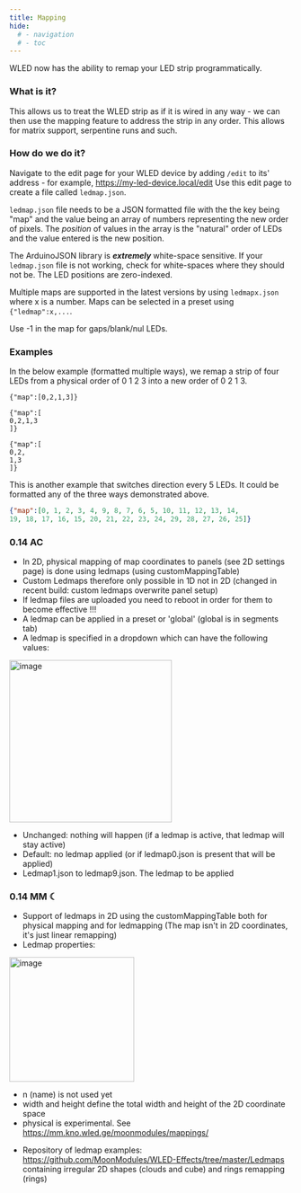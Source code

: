 ```yaml
---
title: Mapping
hide:
  # - navigation
  # - toc
---
```


WLED now has the ability to remap your LED strip programmatically.

### What is it?
This allows us to treat the WLED strip as if it is wired in any way - we can then use the mapping feature to address the strip in any order. This allows for matrix support, serpentine runs and such.

### How do we do it?

Navigate to the edit page for your WLED device by adding `/edit` to its' address - for example, https://my-led-device.local/edit
Use this edit page to create a file called `ledmap.json`.

`ledmap.json` file needs to be a JSON formatted file with the the key being "map" and the value being an array of numbers representing the new order of pixels. The _position_ of values in the array is the "natural" order of LEDs and the value entered is the new position.
  
The ArduinoJSON library is *****extremely***** white-space sensitive.
If your `ledmap.json` file is not working, check for white-spaces where they should not be. The LED positions are zero-indexed.

Multiple maps are supported in the latest versions by using `ledmapx.json` where x is a number. Maps can be selected in a preset using `{"ledmap":x,...`.

Use -1 in the map for gaps/blank/nul LEDs.

### Examples 
In the below example (formatted multiple ways), we remap a strip of four LEDs from a physical order of 0 1 2 3 into a new order of 0 2 1 3.

    {"map":[0,2,1,3]}

    {"map":[
    0,2,1,3
    ]}

    {"map":[
    0,2,
    1,3
    ]}


This is another example that switches direction every 5 LEDs.
It could be formatted any of the three ways demonstrated above.
  
```json
{"map":[0, 1, 2, 3, 4, 9, 8, 7, 6, 5, 10, 11, 12, 13, 14,
19, 18, 17, 16, 15, 20, 21, 22, 23, 24, 29, 28, 27, 26, 25]}
```

### 0.14 AC
* In 2D, physical mapping of map coordinates to panels (see 2D settings page) is done using ledmaps (using customMappingTable)
* Custom Ledmaps therefore only possible in 1D not in 2D (changed in recent build: custom ledmaps overwrite panel setup)
* If ledmap files are uploaded you need to reboot in order for them to become effective !!!
* A ledmap can be applied in a preset or 'global' (global is in segments tab)
* A ledmap is specified in a dropdown which can have the following values: 
<img width="289" alt="image" src="https://user-images.githubusercontent.com/91013628/217567957-9cb55f75-dbe9-486f-abcd-39d1131a6fb5.png">

* Unchanged: nothing will happen (if a ledmap is active, that ledmap will stay active)
* Default: no ledmap applied (or if ledmap0.json is present that will be applied)
* Ledmap1.json to ledmap9.json. The ledmap to be applied

### 0.14 MM ☾
* Support of ledmaps in 2D using the customMappingTable both for physical mapping and for ledmapping (The map isn't in 2D coordinates, it's just linear remapping) 
* Ledmap properties:

<img width="222" alt="image" src="https://user-images.githubusercontent.com/91013628/223077405-2c37bec0-3d94-4ff8-9725-fdfca886f559.png">

   - n (name) is not used yet
   - width and height define the total width and height of the 2D coordinate space
   - physical is experimental. See https://mm.kno.wled.ge/moonmodules/mappings/

* Repository of ledmap examples: https://github.com/MoonModules/WLED-Effects/tree/master/Ledmaps containing irregular 2D shapes (clouds and cube) and rings remapping (rings)
